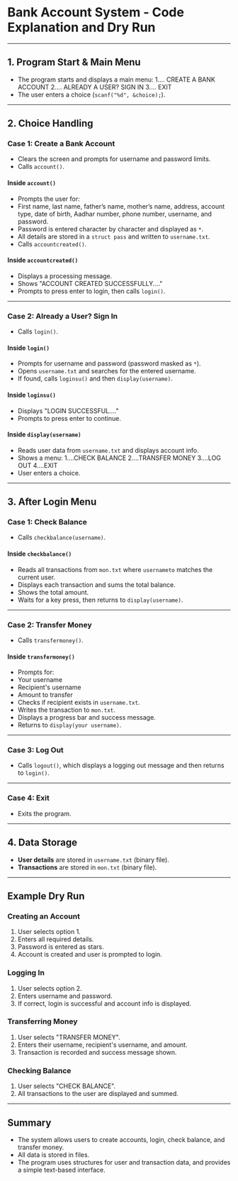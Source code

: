 # Bank Account System - Code Explanation and Dry Run

---

## 1. Program Start & Main Menu

- The program starts and displays a main menu:
  1.... CREATE A BANK ACCOUNT 2.... ALREADY A USER? SIGN IN 3.... EXIT
- The user enters a choice (`scanf("%d", &choice);`).

---

## 2. Choice Handling

### Case 1: Create a Bank Account

- Clears the screen and prompts for username and password limits.
- Calls `account()`.

#### Inside `account()`

- Prompts the user for:
- First name, last name, father’s name, mother’s name, address, account type, date of birth, Aadhar number, phone number, username, and password.
- Password is entered character by character and displayed as `*`.
- All details are stored in a `struct pass` and written to `username.txt`.
- Calls `accountcreated()`.

#### Inside `accountcreated()`

- Displays a processing message.
- Shows "ACCOUNT CREATED SUCCESSFULLY...."
- Prompts to press enter to login, then calls `login()`.

---

### Case 2: Already a User? Sign In

- Calls `login()`.

#### Inside `login()`

- Prompts for username and password (password masked as `*`).
- Opens `username.txt` and searches for the entered username.
- If found, calls `loginsu()` and then `display(username)`.

#### Inside `loginsu()`

- Displays "LOGIN SUCCESSFUL...."
- Prompts to press enter to continue.

#### Inside `display(username)`

- Reads user data from `username.txt` and displays account info.
- Shows a menu:
  1....CHECK BALANCE 2....TRANSFER MONEY 3....LOG OUT 4....EXIT
- User enters a choice.

---

## 3. After Login Menu

### Case 1: Check Balance

- Calls `checkbalance(username)`.

#### Inside `checkbalance()`

- Reads all transactions from `mon.txt` where `usernameto` matches the current user.
- Displays each transaction and sums the total balance.
- Shows the total amount.
- Waits for a key press, then returns to `display(username)`.

---

### Case 2: Transfer Money

- Calls `transfermoney()`.

#### Inside `transfermoney()`

- Prompts for:
- Your username
- Recipient's username
- Amount to transfer
- Checks if recipient exists in `username.txt`.
- Writes the transaction to `mon.txt`.
- Displays a progress bar and success message.
- Returns to `display(your username)`.

---

### Case 3: Log Out

- Calls `logout()`, which displays a logging out message and then returns to `login()`.

---

### Case 4: Exit

- Exits the program.

---

## 4. Data Storage

- **User details** are stored in `username.txt` (binary file).
- **Transactions** are stored in `mon.txt` (binary file).

---

## Example Dry Run

### Creating an Account

1. User selects option 1.
2. Enters all required details.
3. Password is entered as stars.
4. Account is created and user is prompted to login.

### Logging In

1. User selects option 2.
2. Enters username and password.
3. If correct, login is successful and account info is displayed.

### Transferring Money

1. User selects "TRANSFER MONEY".
2. Enters their username, recipient's username, and amount.
3. Transaction is recorded and success message shown.

### Checking Balance

1. User selects "CHECK BALANCE".
2. All transactions to the user are displayed and summed.

---

## Summary

- The system allows users to create accounts, login, check balance, and transfer money.
- All data is stored in files.
- The program uses structures for user and transaction data, and provides a simple text-based interface.
